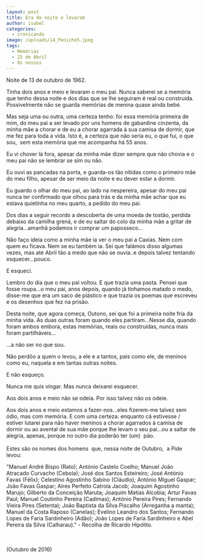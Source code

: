 ```yaml
---
layout: post
title: Era de noite e levaram
author: isabel
categories:
  - cronicando
image: /uploads/14_Peniche5.jpeg
tags:
  - Memórias
  - 25 de Abril
  - Os nossos
---
```

Noite de 13 de outubro de 1962.

Tinha dois anos e meio e levaram o meu pai. Nunca saberei se a mem&oacute;ria que tenho dessa noite e dos dias que se lhe seguiram é real ou constru&iacute;da. Possivelmente n&atilde;o se guarda mem&oacute;rias de menina quase ainda bebé.&nbsp;

Mas seja uma ou outra, uma certeza tenho: foi essa mem&oacute;ria primeira de mim, do meu pai a ser levado por uns homens de gabardine cinzenta, da minha m&atilde;e a chorar e de eu a chorar agarrada &agrave; sua camisa de dormir, que me fez para toda a vida. Isto é, a certeza que n&atilde;o seria eu, o que fui, o que sou,&nbsp; sem esta mem&oacute;ria que me acompanha h&aacute; 55 anos.

Eu vi chover l&aacute; fora, apesar da minha m&atilde;e dizer sempre que n&atilde;o chovia e o meu pai n&atilde;o se lembrar se sim ou n&atilde;o.

Eu ouvi as pancadas na porta, e guarda-os t&atilde;o n&iacute;tidas como o primeiro m&atilde;e do meu filho, apesar de ser meio da noite e eu dever estar a dormir.

Eu guardo o olhar do meu pai, ao lado na nespereira, apesar do meu pai nunca ter confirmado que olhou para tr&aacute;s e da minha m&atilde;e achar que eu estava quietinha no meu quarto, a pedido do meu pai.

Dos dias a seguir recordo a descoberta de uma moeda de tost&atilde;o, perdida debaixo da camilha gren&aacute;, e de eu saltar do colo da minha m&atilde;e a gritar de alegria…amanh&atilde; podemos ir comprar um paposseco…

N&atilde;o fa&ccedil;o ideia como a minha m&atilde;e ia ver o meu pai a Caxias. Nem com quem eu ficava. Nem se eu também ia. Sei que fal&aacute;mos disso algumas vezes, mas até Abril t&atilde;o a medo que n&atilde;o se ouvia..e depois talvez tentando esquecer…pouco.

E esqueci.

Lembro do dia que o meu pai voltou. E que trazia uma pasta. Pensei que fosse roupa…o meu pai, anos depois, quando j&aacute; t&iacute;nhamos matado o medo, disse-me que era um saco de pl&aacute;stico e que trazia os poemas que escreveu e os desenhos que fez na pris&atilde;o.

Desta noite, que agora come&ccedil;a, Outono, sei que foi a primeira noite fria da minha vida. As duas outras foram quando eles partiram…Nesse dia, quando foram ambos embora, estas mem&oacute;rias, reais ou constru&iacute;das, nunca mais foram partilh&aacute;veis…

…a n&atilde;o ser no que sou.

N&atilde;o perd&ocirc;o a quem o levou, a ele e a tantos, pais como ele, de meninos como eu, naquela e em tantas outras noites.

E n&atilde;o esque&ccedil;o.

Nunca me quis vingar. Mas nunca deixarei esquecer.

Aos dois anos e meio n&atilde;o se odeia. Por isso talvez n&atilde;o os odeie.&nbsp;

Aos dois anos e meio estamos a fazer-nos…eles fizerem-me talvez sem &oacute;dio, mas com mem&oacute;ria. E com uma certeza: enquanto c&aacute; estivesse / estiver lutarei para n&atilde;o haver meninos a chorar agarrados &agrave; camisa de dormir ou ao avental de sua m&atilde;e porque lhe levam o seu pai…ou a saltar de alegria, apenas, porque no outro dia poder&atilde;o ter (um)&nbsp; p&atilde;o.<br><br>Estes s&atilde;o os nomes dos homens&nbsp; que, nessa noite de Outubro,&nbsp; a Pide levou:

"Manuel André Bispo (Rato); Ant&oacute;nio Castelo Coelho; Manuel Jo&atilde;o Atracado Curvacho (Cebola); José dos Santos Esteireiro; José Ant&oacute;nio Favas (Félix); Celestino Agostinho Sabino (Cl&aacute;udio); Ant&oacute;nio Miguel Gaspar; Jo&atilde;o Favas Gaspar; Aires Perfeito Catrola Jacob; Joaquim Agostinho Marujo; Gilberto da Concei&ccedil;&atilde;o Maruta; Joaquim Matias Alcobia; Artur Favas Paul; Manuel Coutinho Pereira (Cadimas); Ant&oacute;nio Pereira Pires; Fernando Vieira Pires (Setenta); Jo&atilde;o Baptista da Silva Piscalho (Arreganha a manta); Manuel da Costa Raposo (Canelas); Evelino Leandro dos Santos; Fernando Lopes de Faria Sardinheiro (Ad&atilde;o); Jo&atilde;o Lopes de Faria Sardinheiro e Abel Pereira da Silva (Calharau)." - Recolha de Ricardo Hip&oacute;lito.

<br><br>(Outubro de 2016)
